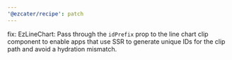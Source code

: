 ```yaml
---
'@ezcater/recipe': patch
---
```


fix: EzLineChart: Pass through the `idPrefix` prop to the line chart clip component to enable apps that use SSR to generate unique IDs for the clip path and avoid a hydration mismatch.
